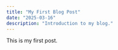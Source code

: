 ```yaml
---
title: "My First Blog Post"
date: "2025-03-16"
description: "Introduction to my blog."
---
```


This is my first post. 